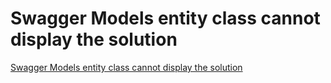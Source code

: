 # Swagger Models entity class cannot display the solution
[Swagger Models entity class cannot display the solution](https://aiwithcloud.com/2022/09/16/swagger_models_entity_class_cannot_display_the_solution/)